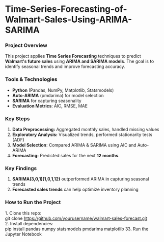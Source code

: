# Time-Series-Forecasting-of-Walmart-Sales-Using-ARIMA-SARIMA

### Project Overview  
This project applies **Time Series Forecasting** techniques to predict **Walmart's future sales** using **ARIMA and SARIMA models**. The goal is to identify seasonal trends and improve forecasting accuracy.  

### Tools & Technologies 
- **Python** (Pandas, NumPy, Matplotlib, Statsmodels)  
- **Auto-ARIMA** (pmdarima) for model selection  
- **SARIMA** for capturing seasonality  
- **Evaluation Metrics**: AIC, RMSE, MAE  

### Key Steps  
1. **Data Preprocessing:** Aggregated monthly sales, handled missing values  
2. **Exploratory Analysis:** Visualized trends, performed stationarity tests (ADF)  
3. **Model Selection:** Compared ARIMA & SARIMA using AIC and Auto-ARIMA  
4. **Forecasting:** Predicted sales for the next **12 months**  

### Key Findings 
1. **SARIMA(3,0,1)(1,0,1,12)** outperformed ARIMA in capturing seasonal trends  
2. **Forecasted sales trends** can help optimize inventory planning  

### How to Run the Project 
1️. Clone this repo:  
git clone https://github.com/yourusername/walmart-sales-forecast.git  
2️. Install dependencies:  
pip install pandas numpy statsmodels pmdarima matplotlib
3️3. Run the Jupyter Notebook  
